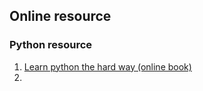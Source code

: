## Online resource

### Python resource
1. [Learn python the hard way (online book)](https://learnpythonthehardway.org/book/)
2. []()
